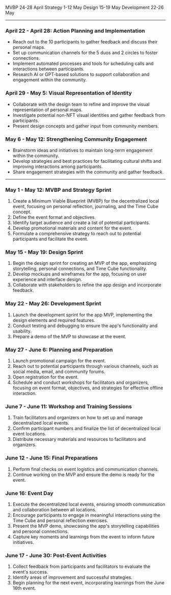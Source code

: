 MVBP 24-28 April
Strategy 1-12 May
Design 15-19 May
Development 22-26 May

---
### April 22 - April 28: Action Planning and Implementation

-   Reach out to the 10 participants to gather feedback and discuss their personal maps.
-   Set up communication channels for the 5 duos and 2 circles to foster connections.
-   Implement automated processes and tools for scheduling calls and interactions between participants.
-   Research AI or GPT-based solutions to support collaboration and engagement within the community.

### April 29 - May 5: Visual Representation of Identity

-   Collaborate with the design team to refine and improve the visual representation of personal maps.
-   Investigate potential non-NFT visual identities and gather feedback from participants.
-   Present design concepts and gather input from community members.

### May 6 - May 12: Strengthening Community Engagement

-   Brainstorm ideas and initiatives to maintain long-term engagement within the community.
-   Develop strategies and best practices for facilitating cultural shifts and improving interactions among participants.
-   Share engagement strategies with the community and gather feedback.
---
### May 1 - May 12: MVBP and Strategy Sprint

1.  Create a Minimum Viable Blueprint (MVBP) for the decentralized local event, focusing on personal reflection, journaling, and the Time Cube concept.
2.  Define the event format and objectives.
3.  Identify target audience and create a list of potential participants.
4.  Develop promotional materials and content for the event.
5.  Formulate a comprehensive strategy to reach out to potential participants and facilitate the event.

### May 15 - May 19: Design Sprint

1.  Begin the design sprint for creating an MVP of the app, emphasizing storytelling, personal connections, and Time Cube functionality.
2.  Develop mockups and wireframes for the app, focusing on user experience and interface design.
3.  Collaborate with stakeholders to refine the app design and incorporate feedback.

### May 22 - May 26: Development Sprint

1.  Launch the development sprint for the app MVP, implementing the design elements and required features.
2.  Conduct testing and debugging to ensure the app's functionality and usability.
3.  Prepare a demo of the MVP to showcase at the event.

### May 27 - June 6: Planning and Preparation

1.  Launch promotional campaign for the event.
2.  Reach out to potential participants through various channels, such as social media, email, and community forums.
3.  Open registration for the event.
4.  Schedule and conduct workshops for facilitators and organizers, focusing on event format, objectives, and strategies for effective offline interaction.

### June 7 - June 11: Workshop and Training Sessions

1.  Train facilitators and organizers on how to set up and manage decentralized local events.
2.  Confirm participant numbers and finalize the list of decentralized local event locations.
3.  Distribute necessary materials and resources to facilitators and organizers.

### June 12 - June 15: Final Preparations

1.  Perform final checks on event logistics and communication channels.
2.  Continue working on the MVP and ensure the demo is ready for the event.

### June 16: Event Day

1.  Execute the decentralized local events, ensuring smooth communication and collaboration between all locations.
2.  Encourage participants to engage in meaningful interactions using the Time Cube and personal reflection exercises.
3.  Present the MVP demo, showcasing the app's storytelling capabilities and personal connections.
4.  Capture key moments and learnings from the event to inform future initiatives.

### June 17 - June 30: Post-Event Activities

1.  Collect feedback from participants and facilitators to evaluate the event's success.
2.  Identify areas of improvement and successful strategies.
3.  Begin planning for the next event, incorporating learnings from the June 16th event.